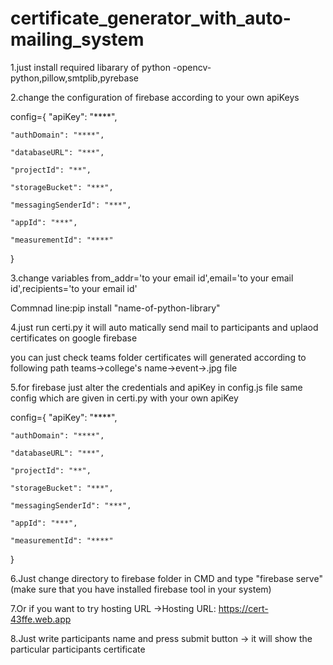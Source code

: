 # certificate_generator_with_auto-mailing_system
1.just install required libarary of python -opencv-python,pillow,smtplib,pyrebase

2.change the configuration of firebase according to your own apiKeys

config={
    "apiKey": "****",
    
    "authDomain": "****",
    
    "databaseURL": "***",
    
    "projectId": "**",
    
    "storageBucket": "***",
    
    "messagingSenderId": "***",
    
    "appId": "***",
    
    "measurementId": "****"
}

3.change variables from_addr='to your email id',email='to your email id',recipients='to your email id'

Commnad line:pip install "name-of-python-library"
    
4.just run certi.py it will auto matically send mail to participants and uplaod certificates on google firebase

you can just check teams folder certificates will generated according to following path teams->college's name->event->.jpg file

5.for firebase just alter the credentials and apiKey in config.js file same config which are given in certi.py with your own apiKey

config={
    "apiKey": "****",
    
    "authDomain": "****",
    
    "databaseURL": "***",
    
    "projectId": "**",
    
    "storageBucket": "***",
    
    "messagingSenderId": "***",
    
    "appId": "***",
    
    "measurementId": "****"
}

6.Just change directory to firebase folder in CMD and  type "firebase serve" (make sure that you have installed firebase tool in your system)

7.Or if you want to try hosting URL ->Hosting URL:  https://cert-43ffe.web.app

8.Just write participants name and press submit button -> it will show the particular participants certificate
